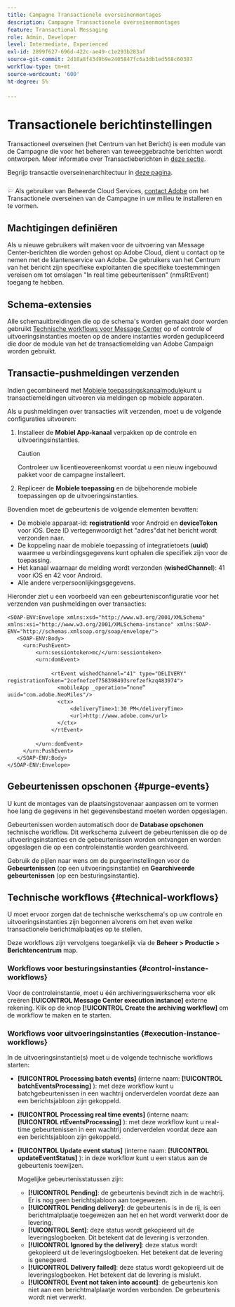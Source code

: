```yaml
---
title: Campagne Transactionele overseinenmontages
description: Campagne Transactionele overseinenmontages
feature: Transactional Messaging
role: Admin, Developer
level: Intermediate, Experienced
exl-id: 2899f627-696d-422c-ae49-c1e293b283af
source-git-commit: 2d10a8f4349b9e2405847fc6a3db1ed568c60387
workflow-type: tm+mt
source-wordcount: '600'
ht-degree: 5%

---
```


# Transactionele berichtinstellingen

Transactioneel overseinen (het Centrum van het Bericht) is een module van de Campagne die voor het beheren van teweeggebrachte berichten wordt ontworpen. Meer informatie over Transactieberichten in [deze sectie](../send/transactional.md).

Begrijp transactie overseinenarchitectuur in [deze pagina](../architecture/architecture.md#transac-msg-archi).

![](../assets/do-not-localize/speech.png) Als gebruiker van Beheerde Cloud Services, [contact Adobe](../start/campaign-faq.md#support) om het Transactionele overseinen van de Campagne in uw milieu te installeren en te vormen.

## Machtigingen definiëren

Als u nieuwe gebruikers wilt maken voor de uitvoering van Message Center-berichten die worden gehost op Adobe Cloud, dient u contact op te nemen met de klantenservice van Adobe. De gebruikers van het Centrum van het bericht zijn specifieke exploitanten die specifieke toestemmingen vereisen om tot omslagen &quot;In real time gebeurtenissen&quot; (nmsRtEvent) toegang te hebben.

## Schema-extensies

Alle schemauitbreidingen die op de schema&#39;s worden gemaakt door worden gebruikt [Technische workflows voor Message Center](#technical-workflows) op of controle of uitvoeringsinstanties moeten op de andere instanties worden gedupliceerd die door de module van het de transactiemelding van Adobe Campaign worden gebruikt.

## Transactie-pushmeldingen verzenden

Indien gecombineerd met [Mobiele toepassingskanaalmodule](../send/push.md)kunt u transactiemeldingen uitvoeren via meldingen op mobiele apparaten.

Als u pushmeldingen over transacties wilt verzenden, moet u de volgende configuraties uitvoeren:

1. Installeer de **Mobiel App-kanaal** verpakken op de controle en uitvoeringsinstanties.

   >[!CAUTION]
   >
   >Controleer uw licentieovereenkomst voordat u een nieuw ingebouwd pakket voor de campagne installeert.

1. Repliceer de **Mobiele toepassing** en de bijbehorende mobiele toepassingen op de uitvoeringsinstanties.

Bovendien moet de gebeurtenis de volgende elementen bevatten:

* De mobiele apparaat-id: **registrationId** voor Android en **deviceToken** voor iOS. Deze ID vertegenwoordigt het &quot;adres&quot;dat het bericht wordt verzonden naar.
* De koppeling naar de mobiele toepassing of integratietoets (**uuid**) waarmee u verbindingsgegevens kunt ophalen die specifiek zijn voor de toepassing.
* Het kanaal waarnaar de melding wordt verzonden (**wishedChannel**): 41 voor iOS en 42 voor Android.
* Alle andere verpersoonlijkingsgegevens.

Hieronder ziet u een voorbeeld van een gebeurtenisconfiguratie voor het verzenden van pushmeldingen over transacties:

```
<SOAP-ENV:Envelope xmlns:xsd="http://www.w3.org/2001/XMLSchema" xmlns:xsi="http://www.w3.org/2001/XMLSchema-instance" xmlns:SOAP-ENV="http://schemas.xmlsoap.org/soap/envelope/">
   <SOAP-ENV:Body>
     <urn:PushEvent>
         <urn:sessiontoken>mc/</urn:sessiontoken>
         <urn:domEvent>

              <rtEvent wishedChannel="41" type="DELIVERY" registrationToken="2cefnefzef758398493srefzefkzq483974">
                <mobileApp _operation=”none” uuid="com.adobe.NeoMiles"/>
                <ctx>
                    <deliveryTime>1:30 PM</deliveryTime>
                    <url>http://www.adobe.com</url>
                </ctx>
              </rtEvent>

         </urn:domEvent>
     </urn:PushEvent>           
   </SOAP-ENV:Body>
</SOAP-ENV:Envelope>
```




## Gebeurtenissen opschonen {#purge-events}

U kunt de montages van de plaatsingstovenaar aanpassen om te vormen hoe lang de gegevens in het gegevensbestand moeten worden opgeslagen.

Gebeurtenissen worden automatisch door de **Database opschonen** technische workflow. Dit werkschema zuiveert de gebeurtenissen die op de uitvoeringsinstanties en de gebeurtenissen worden ontvangen en worden opgeslagen die op een controleinstantie worden gearchiveerd.

Gebruik de pijlen naar wens om de purgeerinstellingen voor de **Gebeurtenissen** (op een uitvoeringsinstantie) en **Gearchiveerde gebeurtenissen** (op een besturingsinstantie).


## Technische workflows {#technical-workflows}

U moet ervoor zorgen dat de technische werkschema&#39;s op uw controle en uitvoeringsinstanties zijn begonnen alvorens om het even welke transactionele berichtmalplaatjes op te stellen.

Deze workflows zijn vervolgens toegankelijk via de **Beheer > Productie > Berichtencentrum** map.

### Workflows voor besturingsinstanties {#control-instance-workflows}

Voor de controleinstantie, moet u één archiveringswerkschema voor elk creëren **[!UICONTROL Message Center execution instance]** externe rekening. Klik op de knop **[!UICONTROL Create the archiving workflow]** om de workflow te maken en te starten.

### Workflows voor uitvoeringsinstanties {#execution-instance-workflows}

In de uitvoeringsinstantie(s) moet u de volgende technische workflows starten:

* **[!UICONTROL Processing batch events]** (interne naam: **[!UICONTROL batchEventsProcessing]** ): met deze workflow kunt u batchgebeurtenissen in een wachtrij onderverdelen voordat deze aan een berichtsjabloon zijn gekoppeld.
* **[!UICONTROL Processing real time events]** (interne naam: **[!UICONTROL rtEventsProcessing]** ): met deze workflow kunt u real-time gebeurtenissen in een wachtrij onderverdelen voordat deze aan een berichtsjabloon zijn gekoppeld.
* **[!UICONTROL Update event status]** (interne naam: **[!UICONTROL updateEventStatus]** ): in deze workflow kunt u een status aan de gebeurtenis toewijzen.

   Mogelijke gebeurtenisstatussen zijn:

   * **[!UICONTROL Pending]**: de gebeurtenis bevindt zich in de wachtrij. Er is nog geen berichtsjabloon aan toegewezen.
   * **[!UICONTROL Pending delivery]**: de gebeurtenis is in de rij, is een berichtmalplaatje toegewezen aan het en het wordt verwerkt door de levering.
   * **[!UICONTROL Sent]**: deze status wordt gekopieerd uit de leveringslogboeken. Dit betekent dat de levering is verzonden.
   * **[!UICONTROL Ignored by the delivery]**: deze status wordt gekopieerd uit de leveringslogboeken. Het betekent dat de levering is genegeerd.
   * **[!UICONTROL Delivery failed]**: deze status wordt gekopieerd uit de leveringslogboeken. Het betekent dat de levering is mislukt.
   * **[!UICONTROL Event not taken into account]**: de gebeurtenis kon niet aan een berichtmalplaatje worden verbonden. De gebeurtenis wordt niet verwerkt.
